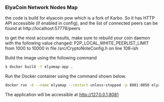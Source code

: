 ### ElyaCoin Network Nodes Map

the code is build for elyacoin pow which is a fork of Karbo. So it has HTTP API accessible (if enabled in config), and the list of connected peers can be found at http://localhost:57778/peers

to get the most accurate results, make sure to rebuild your coin daemon with the following value changed:
P2P_LOCAL_WHITE_PEERLIST_LIMIT from 1000 to 10000
in file /src/CryptoNoteConfig.h on line 108-ish

Build the image using the following command

```bash
$ docker build -t elyamap-app .
```

Run the Docker container using the command shown below.

```bash
docker run -d --name elyamap --restart unless-stopped -p 8081:8050 elyamap-app
```

The application will be accessible at http://127.0.0.1:8081
